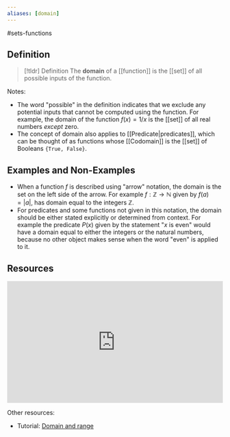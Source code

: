 ```yaml
---
aliases: [domain]
--- 
```


#sets-functions 

## Definition 

> [!tldr] Definition
> The **domain** of a [[function]] is the [[set]] of all possible inputs of the function. 

Notes: 
- The word "possible" in the definition indicates that we exclude any potential inputs that cannot be computed using the function. For example, the domain of the function $f(x) = 1/x$ is the [[set]] of all real numbers *except* zero. 
- The concept of domain also applies to [[Predicate|predicates]], which can be thought of as functions whose [[Codomain]] is the [[set]] of Booleans `{True, False}`. 

## Examples and Non-Examples

- When a function $f$ is described using "arrow" notation, the domain is the set on the left side of the arrow. For example $f: \mathbb{Z} \rightarrow \mathbb{N}$ given by $f(a) = |a|$, has domain equal to the integers $\mathbb{Z}$. 
- For predicates and some functions not given in this notation, the domain should be either stated explicitly or determined from context. For example the predicate $P(x)$ given by the statement "$x$ is even" would have a domain equal to either the integers or the natural numbers, because no other object makes sense when the word "even" is applied to it. 

## Resources 

<div style="padding:56.25% 0 0 0;position:relative;"><iframe src="https://player.vimeo.com/video/614432178?badge=0&amp;autopause=0&amp;player_id=0&amp;app_id=58479" frameborder="0" allow="autoplay; fullscreen; picture-in-picture" style="position:absolute;top:0;left:0;width:100%;height:100%;" title="Screencast 3.8: Functions"></iframe></div><script src="https://player.vimeo.com/api/player.js"></script>

Other resources: 
- Tutorial: [Domain and range](https://www.intmath.com/functions-and-graphs/2a-domain-and-range.php)
